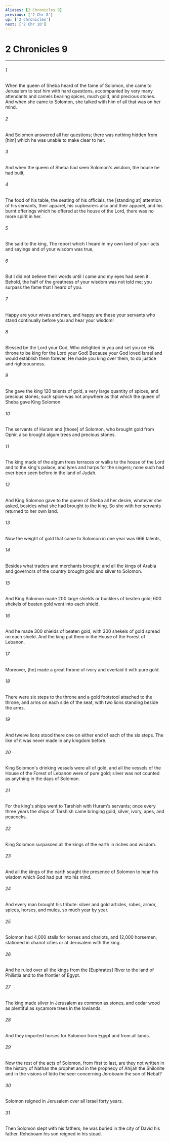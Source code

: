 ```yaml
---
Aliases: [2 Chronicles 9]
previous: ['2 Chr 8']
up: ['2 Chronicles']
next: ['2 Chr 10']
---
```

# 2 Chronicles 9

***


###### 1 


When the queen of Sheba heard of the fame of Solomon, she came to Jerusalem to test him with hard questions, accompanied by very many attendants and camels bearing spices, much gold, and precious stones. And when she came to Solomon, she talked with him of all that was on her mind. 


###### 2 


And Solomon answered all her questions; there was nothing hidden from [him] which he was unable to make clear to her. 


###### 3 


And when the queen of Sheba had seen Solomon's wisdom, the house he had built, 


###### 4 


The food of his table, the seating of his officials, the [standing at] attention of his servants, their apparel, his cupbearers also and their apparel, and his burnt offerings which he offered at the house of the Lord, there was no more spirit in her. 


###### 5 


She said to the king, The report which I heard in my own land of your acts and sayings and of your wisdom was true, 


###### 6 


But I did not believe their words until I came and my eyes had seen it. Behold, the half of the greatness of your wisdom was not told me; you surpass the fame that I heard of you. 


###### 7 


Happy are your wives and men, and happy are these your servants who stand continually before you and hear your wisdom! 


###### 8 


Blessed be the Lord your God, Who delighted in you and set you on His throne to be king for the Lord your God! Because your God loved Israel and would establish them forever, He made you king over them, to do justice and righteousness. 


###### 9 


She gave the king 120 talents of gold, a very large quantity of spices, and precious stones; such spice was not anywhere as that which the queen of Sheba gave King Solomon. 


###### 10 


The servants of Huram and [those] of Solomon, who brought gold from Ophir, also brought algum trees and precious stones. 


###### 11 


The king made of the algum trees terraces or walks to the house of the Lord and to the king's palace, and lyres and harps for the singers; none such had ever been seen before in the land of Judah. 


###### 12 


And King Solomon gave to the queen of Sheba all her desire, whatever she asked, besides what she had brought to the king. So she with her servants returned to her own land. 


###### 13 


Now the weight of gold that came to Solomon in one year was 666 talents, 


###### 14 


Besides what traders and merchants brought; and all the kings of Arabia and governors of the country brought gold and silver to Solomon. 


###### 15 


And King Solomon made 200 large shields or bucklers of beaten gold; 600 shekels of beaten gold went into each shield. 


###### 16 


And he made 300 shields of beaten gold, with 300 shekels of gold spread on each shield. And the king put them in the House of the Forest of Lebanon. 


###### 17 


Moreover, [he] made a great throne of ivory and overlaid it with pure gold. 


###### 18 


There were six steps to the throne and a gold footstool attached to the throne, and arms on each side of the seat, with two lions standing beside the arms. 


###### 19 


And twelve lions stood there one on either end of each of the six steps. The like of it was never made in any kingdom before. 


###### 20 


King Solomon's drinking vessels were all of gold, and all the vessels of the House of the Forest of Lebanon were of pure gold; silver was not counted as anything in the days of Solomon. 


###### 21 


For the king's ships went to Tarshish with Huram's servants; once every three years the ships of Tarshish came bringing gold, silver, ivory, apes, and peacocks. 


###### 22 


King Solomon surpassed all the kings of the earth in riches and wisdom. 


###### 23 


And all the kings of the earth sought the presence of Solomon to hear his wisdom which God had put into his mind. 


###### 24 


And every man brought his tribute: silver and gold articles, robes, armor, spices, horses, and mules, so much year by year. 


###### 25 


Solomon had 4,000 stalls for horses and chariots, and 12,000 horsemen, stationed in chariot cities or at Jerusalem with the king. 


###### 26 


And he ruled over all the kings from the [Euphrates] River to the land of Philistia and to the frontier of Egypt. 


###### 27 


The king made silver in Jerusalem as common as stones, and cedar wood as plentiful as sycamore trees in the lowlands. 


###### 28 


And they imported horses for Solomon from Egypt and from all lands. 


###### 29 


Now the rest of the acts of Solomon, from first to last, are they not written in the history of Nathan the prophet and in the prophecy of Ahijah the Shilonite and in the visions of Iddo the seer concerning Jeroboam the son of Nebat? 


###### 30 


Solomon reigned in Jerusalem over all Israel forty years. 


###### 31 


Then Solomon slept with his fathers; he was buried in the city of David his father. Rehoboam his son reigned in his stead.
